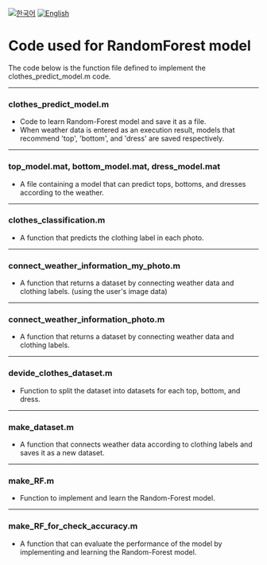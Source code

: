[![한국어](https://img.shields.io/badge/lang-%ED%95%9C%EA%B5%AD%EC%96%B4-blue.svg)](README.md)
[![English](https://img.shields.io/badge/lang-English-red.svg)](README_en.md)

# Code used for RandomForest model
The code below is the function file defined to implement the clothes_predict_model.m code.
* * *
### clothes_predict_model.m
* Code to learn Random-Forest model and save it as a file.  
* When weather data is entered as an execution result, models that recommend 'top', 'bottom', and 'dress' are saved respectively.  
* * *
### top_model.mat, bottom_model.mat, dress_model.mat
* A file containing a model that can predict tops, bottoms, and dresses according to the weather.
* * *
### clothes_classification.m
* A function that predicts the clothing label in each photo.
* * *
### connect_weather_information_my_photo.m
* A function that returns a dataset by connecting weather data and clothing labels. (using the user's image data)
* * *
### connect_weather_information_photo.m
* A function that returns a dataset by connecting weather data and clothing labels.  
* * *
### devide_clothes_dataset.m
* Function to split the dataset into datasets for each top, bottom, and dress.
* * *
### make_dataset.m
* A function that connects weather data according to clothing labels and saves it as a new dataset.
* * *
### make_RF.m
* Function to implement and learn the Random-Forest model.
* * *
### make_RF_for_check_accuracy.m
* A function that can evaluate the performance of the model by implementing and learning the Random-Forest model.
